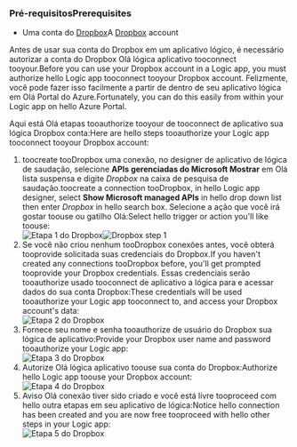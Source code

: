 ### <a name="prerequisites"></a><span data-ttu-id="ba0b7-101">Pré-requisitos</span><span class="sxs-lookup"><span data-stu-id="ba0b7-101">Prerequisites</span></span>
* <span data-ttu-id="ba0b7-102">Uma conta do [Dropbox](https://www.Dropbox.com/)</span><span class="sxs-lookup"><span data-stu-id="ba0b7-102">A [Dropbox](https://www.Dropbox.com/) account</span></span> 

<span data-ttu-id="ba0b7-103">Antes de usar sua conta do Dropbox em um aplicativo lógico, é necessário autorizar a conta do Dropbox Olá lógica aplicativo tooconnect tooyour.</span><span class="sxs-lookup"><span data-stu-id="ba0b7-103">Before you can use your Dropbox account in a Logic app, you must authorize hello Logic app tooconnect tooyour Dropbox account.</span></span> <span data-ttu-id="ba0b7-104">Felizmente, você pode fazer isso facilmente a partir de dentro de seu aplicativo lógica em Olá Portal do Azure.</span><span class="sxs-lookup"><span data-stu-id="ba0b7-104">Fortunately, you can do this easily from within your Logic app on hello Azure Portal.</span></span> 

<span data-ttu-id="ba0b7-105">Aqui está Olá etapas tooauthorize tooyour de tooconnect de aplicativo sua lógica Dropbox conta:</span><span class="sxs-lookup"><span data-stu-id="ba0b7-105">Here are hello steps tooauthorize your Logic app tooconnect tooyour Dropbox account:</span></span>

1. <span data-ttu-id="ba0b7-106">toocreate tooDropbox uma conexão, no designer de aplicativo de lógica de saudação, selecione **APIs gerenciadas do Microsoft Mostrar** em Olá lista suspensa e digite *Dropbox* na caixa de pesquisa de saudação.</span><span class="sxs-lookup"><span data-stu-id="ba0b7-106">toocreate a connection tooDropbox, in hello Logic app designer, select **Show Microsoft managed APIs** in hello drop down list then enter *Dropbox* in hello search box.</span></span> <span data-ttu-id="ba0b7-107">Selecione a ação que você irá gostar toouse ou gatilho Olá:</span><span class="sxs-lookup"><span data-stu-id="ba0b7-107">Select hello trigger or action you'll like toouse:</span></span>  
   <span data-ttu-id="ba0b7-108">![Etapa 1 do Dropbox](./media/connectors-create-api-dropbox/dropbox-1.png)</span><span class="sxs-lookup"><span data-stu-id="ba0b7-108">![Dropbox step 1](./media/connectors-create-api-dropbox/dropbox-1.png)</span></span>
2. <span data-ttu-id="ba0b7-109">Se você não criou nenhum tooDropbox conexões antes, você obterá tooprovide solicitada suas credenciais do Dropbox.</span><span class="sxs-lookup"><span data-stu-id="ba0b7-109">If you haven't created any connections tooDropbox before, you'll get prompted tooprovide your Dropbox credentials.</span></span> <span data-ttu-id="ba0b7-110">Essas credenciais serão tooauthorize usado tooconnect de aplicativo a lógica para e acessar dados do sua conta Dropbox:</span><span class="sxs-lookup"><span data-stu-id="ba0b7-110">These credentials will be used tooauthorize your Logic app tooconnect to, and access your Dropbox account's data:</span></span>  
   ![Etapa 2 do Dropbox](./media/connectors-create-api-dropbox/dropbox-2.png)
3. <span data-ttu-id="ba0b7-112">Fornece seu nome e senha tooauthorize de usuário do Dropbox sua lógica de aplicativo:</span><span class="sxs-lookup"><span data-stu-id="ba0b7-112">Provide your Dropbox user name and password tooauthorize your Logic app:</span></span>  
   ![Etapa 3 do Dropbox](./media/connectors-create-api-dropbox/dropbox-3.png)   
4. <span data-ttu-id="ba0b7-114">Autorize Olá lógica aplicativo toouse sua conta do Dropbox:</span><span class="sxs-lookup"><span data-stu-id="ba0b7-114">Authorize hello Logic app toouse your Dropbox account:</span></span>  
   ![Etapa 4 do Dropbox](./media/connectors-create-api-dropbox/dropbox-4.png)
5. <span data-ttu-id="ba0b7-116">Aviso Olá conexão tiver sido criado e você está livre tooproceed com hello outra etapas em seu aplicativo de lógica:</span><span class="sxs-lookup"><span data-stu-id="ba0b7-116">Notice hello connection has been created and you are now free tooproceed with hello other steps in your Logic app:</span></span>  
   ![Etapa 5 do Dropbox](./media/connectors-create-api-dropbox/dropbox-5.png)   

